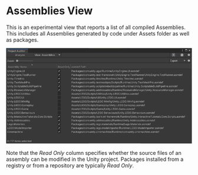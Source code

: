 <a name="Assemblies"></a>
# Assemblies View
This is an experimental view that reports a list of all compiled Assemblies. This includes all Assemblies generated by code under Assets folder as well as packages. 

<img src="images/assemblies.png">

Note that the *Read Only* column specifies whether the source files of an assembly can be modified in the Unity project. Packages installed from a registry or from a repository are typically *Read Only*.
